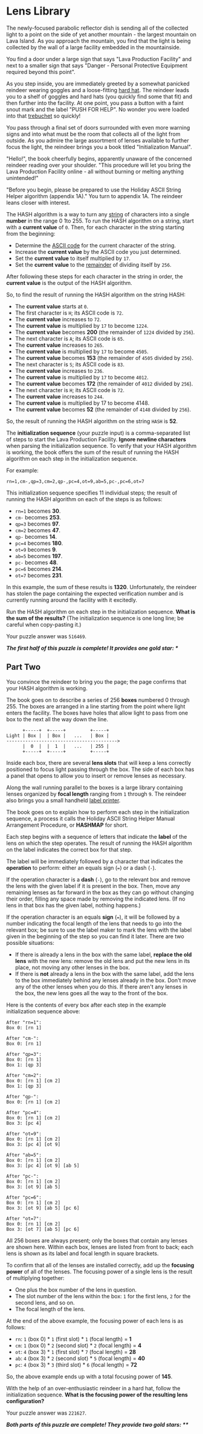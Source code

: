 # Lens Library

The newly-focused parabolic reflector dish is sending all of the collected light to a point on the side of yet another
mountain - the largest mountain on Lava Island. As you approach the mountain, you find that the light is being collected
by the wall of a large facility embedded in the mountainside.

You find a door under a large sign that says "Lava Production Facility" and next to a smaller sign that says "Danger -
Personal Protective Equipment required beyond this point".

As you step inside, you are immediately greeted by a somewhat panicked reindeer wearing goggles and a
loose-fitting [hard hat](https://en.wikipedia.org/wiki/Hard_hat). The reindeer leads you to a shelf of goggles and hard
hats (you quickly find some that fit) and then further into the facility. At one point, you pass a button with a faint
snout mark and the label "PUSH FOR HELP". No wonder you were loaded into
that [trebuchet](https://adventofcode.com/2023/day/1) so quickly!

You pass through a final set of doors surrounded with even more warning signs and into what must be the room that
collects all of the light from outside. As you admire the large assortment of lenses available to further focus the
light, the reindeer brings you a book titled "Initialization Manual".

"Hello!", the book cheerfully begins, apparently unaware of the concerned reindeer reading over your shoulder. "This
procedure will let you bring the Lava Production Facility online - all without burning or melting anything unintended!"

"Before you begin, please be prepared to use the Holiday ASCII String Helper algorithm (appendix 1A)." You turn to
appendix 1A. The reindeer leans closer with interest.

The HASH algorithm is a way to turn any [string](https://en.wikipedia.org/wiki/String_(computer_science)) of characters
into a single **number** in the range 0 1to 255. To run the HASH algorithm on a string, start with a **current value**
of `0`. Then, for each character in the string starting from the beginning:

- Determine the [ASCII code](https://en.wikipedia.org/wiki/ASCII#Printable_characters) for the current character of the
  string.
- Increase the **current value** by the ASCII code you just determined.
- Set the **current value** to itself multiplied by `17`.
- Set the **current value** to the [remainder](https://en.wikipedia.org/wiki/Modulo) of dividing itself by `256`.

After following these steps for each character in the string in order, the **current value** is the output of the HASH
algorithm.

So, to find the result of running the HASH algorithm on the string HASH:

- The **current value** starts at `0`.
- The first character is `H`; its ASCII code is `72`.
- The **current value** increases to `72`.
- The **current value** is multiplied by `17` to become `1224`.
- The **current value** becomes **200** (the remainder of `1224` divided by `256`).
- The next character is `A`; its ASCII code is `65`.
- The **current value** increases to `265`.
- The **current value** is multiplied by `17` to become `4505`.
- The **current value** becomes **153** (the remainder of `4505` divided by `256`).
- The next character is `S`; its ASCII code is `83`.
- The **current value** increases to `236`.
- The **current value** is multiplied by `17` to become `4012`.
- The **current value** becomes **172** (the remainder of `4012` divided by `256`).
- The next character is `H`; its ASCII code is `72`.
- The **current value** increases to `244`.
- The **current value** is multiplied by 17 to become 4148.
- The **current value** becomes **52** (the remainder of `4148` divided by `256`).

So, the result of running the HASH algorithm on the string `HASH` is **52**.

The **initialization sequence** (your puzzle input) is a comma-separated list of steps to start the Lava Production
Facility. **Ignore newline characters** when parsing the initialization sequence. To verify that your HASH algorithm is
working, the book offers the sum of the result of running the HASH algorithm on each step in the initialization
sequence.

For example:

`rn=1,cm-,qp=3,cm=2,qp-,pc=4,ot=9,ab=5,pc-,pc=6,ot=7`

This initialization sequence specifies 11 individual steps; the result of running the HASH algorithm on each of the
steps is as follows:

- `rn=1` becomes **30**.
- `cm-` becomes **253**.
- `qp=3` becomes **97**.
- `cm=2` becomes **47**.
- `qp-` becomes **14**.
- `pc=4` becomes **180**.
- `ot=9` becomes **9**.
- `ab=5` becomes **197**.
- `pc-` becomes **48**.
- `pc=6` becomes **214**.
- `ot=7` becomes **231**.

In this example, the sum of these results is **1320**. Unfortunately, the reindeer has stolen the page containing the
expected verification number and is currently running around the facility with it excitedly.

Run the HASH algorithm on each step in the initialization sequence. **What is the sum of the results?** (The
initialization sequence is one long line; be careful when copy-pasting it.)

Your puzzle answer was `516469`.

*__The first half of this puzzle is complete! It provides one gold star: *__*

## Part Two

You convince the reindeer to bring you the page; the page confirms that your HASH algorithm is working.

The book goes on to describe a series of 256 **boxes** numbered 0 through 255. The boxes are arranged in a line starting
from the point where light enters the facility. The boxes have holes that allow light to pass from one box to the next
all the way down the line.

```
      +-----+  +-----+         +-----+
Light | Box |  | Box |   ...   | Box |
----------------------------------------->
      |  0  |  |  1  |   ...   | 255 |
      +-----+  +-----+         +-----+
```

Inside each box, there are several **lens slots** that will keep a lens correctly positioned to focus light passing
through the box. The side of each box has a panel that opens to allow you to insert or remove lenses as necessary.

Along the wall running parallel to the boxes is a large library containing lenses organized by **focal length** ranging
from `1` through `9`. The reindeer also brings you a small
handheld [label printer](https://en.wikipedia.org/wiki/Label_printer).

The book goes on to explain how to perform each step in the initialization sequence, a process it calls the Holiday
ASCII String Helper Manual Arrangement Procedure, or **HASHMAP** for short.

Each step begins with a sequence of letters that indicate the **label** of the lens on which the step operates. The
result of running the HASH algorithm on the label indicates the correct box for that step.

The label will be immediately followed by a character that indicates the **operation** to perform: either an equals
sign (`=`) or a dash (`-`).

If the operation character is a **dash** (`-`), go to the relevant box and remove the lens with the given label if it is
present in the box. Then, move any remaining lenses as far forward in the box as they can go without changing their
order, filling any space made by removing the indicated lens. (If no lens in that box has the given label, nothing
happens.)

If the operation character is an equals **sign** (`=`), it will be followed by a number indicating the focal length of
the lens that needs to go into the relevant box; be sure to use the label maker to mark the lens with the label given in
the beginning of the step so you can find it later. There are two possible situations:

- If there is already a lens in the box with the same label, **replace the old lens** with the new lens: remove the old
  lens and put the new lens in its place, not moving any other lenses in the box.
- If there is **not** already a lens in the box with the same label, add the lens to the box immediately behind any
  lenses already in the box. Don't move any of the other lenses when you do this. If there aren't any lenses in the box,
  the new lens goes all the way to the front of the box.

Here is the contents of every box after each step in the example initialization sequence above:

```
After "rn=1":
Box 0: [rn 1]

After "cm-":
Box 0: [rn 1]

After "qp=3":
Box 0: [rn 1]
Box 1: [qp 3]

After "cm=2":
Box 0: [rn 1] [cm 2]
Box 1: [qp 3]

After "qp-":
Box 0: [rn 1] [cm 2]

After "pc=4":
Box 0: [rn 1] [cm 2]
Box 3: [pc 4]

After "ot=9":
Box 0: [rn 1] [cm 2]
Box 3: [pc 4] [ot 9]

After "ab=5":
Box 0: [rn 1] [cm 2]
Box 3: [pc 4] [ot 9] [ab 5]

After "pc-":
Box 0: [rn 1] [cm 2]
Box 3: [ot 9] [ab 5]

After "pc=6":
Box 0: [rn 1] [cm 2]
Box 3: [ot 9] [ab 5] [pc 6]

After "ot=7":
Box 0: [rn 1] [cm 2]
Box 3: [ot 7] [ab 5] [pc 6]
```

All 256 boxes are always present; only the boxes that contain any lenses are shown here. Within each box, lenses are
listed from front to back; each lens is shown as its label and focal length in square brackets.

To confirm that all of the lenses are installed correctly, add up the **focusing power** of all of the lenses. The
focusing power of a single lens is the result of multiplying together:

- One plus the box number of the lens in question.
- The slot number of the lens within the box: `1` for the first lens, `2` for the second lens, and so on.
- The focal length of the lens.

At the end of the above example, the focusing power of each lens is as follows:

- `rn`: `1` (box 0) * `1` (first slot) * `1` (focal length) = **1**
- `cm`: `1` (box 0) * `2` (second slot) * `2` (focal length) = **4**
- `ot`: `4` (box 3) * `1` (first slot) * `7` (focal length) = **28**
- `ab`: `4` (box 3) * `2` (second slot) * `5` (focal length) = **40**
- `pc`: `4` (box 3) * `3` (third slot) * `6` (focal length) = **72**

So, the above example ends up with a total focusing power of **145**.

With the help of an over-enthusiastic reindeer in a hard hat, follow the initialization sequence. **What is the focusing
power of the resulting lens configuration?**

Your puzzle answer was `221627`.

*__Both parts of this puzzle are complete! They provide two gold stars: **__*
